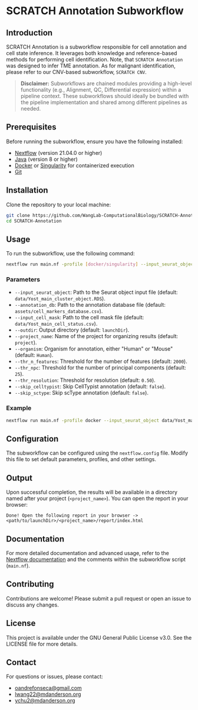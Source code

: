 # SCRATCH Annotation Subworkflow

## Introduction
SCRATCH Annotation is a subworkflow responsible for cell annotation and cell state inference. It leverages both knowledge and reference-based methods for performing cell identification. Note, that `SCRATCH Annotation` was designed to infer TME annotation. As for malignant identification, please refer to our CNV-based subworkflow, `SCRATCH CNV`.

> **Disclaimer:** Subworkflows are chained modules providing a high-level functionality (e.g., Alignment, QC, Differential expression) within a pipeline context. These subworkflows should ideally be bundled with the pipeline implementation and shared among different pipelines as needed.

## Prerequisites
Before running the subworkflow, ensure you have the following installed:
- [Nextflow](https://www.nextflow.io/) (version 21.04.0 or higher)
- [Java](https://www.oracle.com/java/technologies/javase-downloads.html) (version 8 or higher)
- [Docker](https://www.docker.com/) or [Singularity](https://sylabs.io/singularity/) for containerized execution
- [Git](https://git-scm.com/)

## Installation
Clone the repository to your local machine:
```bash
git clone https://github.com/WangLab-ComputationalBiology/SCRATCH-Annotation.git
cd SCRATCH-Annotation
```

## Usage
To run the subworkflow, use the following command:
```bash
nextflow run main.nf -profile [docker/singularity] --input_seurat_object <path/to/seurat_object.RDS> --annotation_db <path/to/annotation_db> --project_name <project_name>
```

### Parameters
- `--input_seurat_object`: Path to the Seurat object input file (default: `data/Yost_main_cluster_object.RDS`).
- `--annotation_db`: Path to the annotation database file (default: `assets/cell_markers_database.csv`).
- `--input_cell_mask`: Path to the cell mask file (default: `data/Yost_main_cell_status.csv`).
- `--outdir`: Output directory (default: `launchDir`).
- `--project_name`: Name of the project for organizing results (default: `project`).
- `--organism`: Organism for annotation, either "Human" or "Mouse" (default: `Human`).
- `--thr_n_features`: Threshold for the number of features (default: `2000`).
- `--thr_npc`: Threshold for the number of principal components (default: `25`).
- `--thr_resolution`: Threshold for resolution (default: `0.50`).
- `--skip_celltypist`: Skip CellTypist annotation (default: `false`).
- `--skip_sctype`: Skip scType annotation (default: `false`).

### Example
```bash
nextflow run main.nf -profile docker --input_seurat_object data/Yost_main_cluster_object.RDS --annotation_db assets/cell_markers_database.csv --input_cell_mask data/Yost_main_cell_status.csv --outdir ./results --project_name Annotation_Project --organism Human --thr_n_features 2000 --thr_npc 25 --thr_resolution 0.50 --skip_celltypist false --skip_sctype false
```

## Configuration
The subworkflow can be configured using the `nextflow.config` file. Modify this file to set default parameters, profiles, and other settings.

## Output
Upon successful completion, the results will be available in a directory named after your project (`<project_name>`). You can open the report in your browser:
```plaintext
Done! Open the following report in your browser -> <path/to/launchDir>/<project_name>/report/index.html
```

## Documentation
For more detailed documentation and advanced usage, refer to the [Nextflow documentation](https://www.nextflow.io/docs/latest/index.html) and the comments within the subworkflow script (`main.nf`).

## Contributing
Contributions are welcome! Please submit a pull request or open an issue to discuss any changes.

## License
This project is available under the GNU General Public License v3.0. See the LICENSE file for more details.

## Contact
For questions or issues, please contact:
- oandrefonseca@gmail.com
- lwang22@mdanderson.org
- ychu2@mdanderson.org
